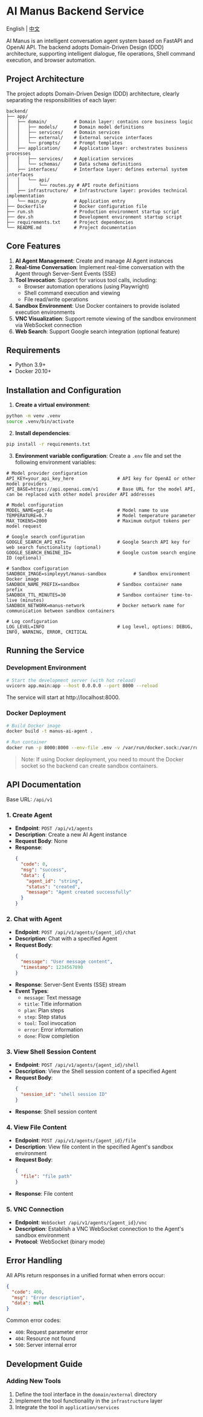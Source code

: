 # AI Manus Backend Service

English | [中文](README_zh.md)

AI Manus is an intelligent conversation agent system based on FastAPI and OpenAI API. The backend adopts Domain-Driven Design (DDD) architecture, supporting intelligent dialogue, file operations, Shell command execution, and browser automation.

## Project Architecture

The project adopts Domain-Driven Design (DDD) architecture, clearly separating the responsibilities of each layer:

```
backend/
├── app/
│   ├── domain/          # Domain layer: contains core business logic
│   │   ├── models/      # Domain model definitions
│   │   ├── services/    # Domain services
│   │   ├── external/    # External service interfaces
│   │   └── prompts/     # Prompt templates
│   ├── application/     # Application layer: orchestrates business processes
│   │   ├── services/    # Application services
│   │   └── schemas/     # Data schema definitions
│   ├── interfaces/      # Interface layer: defines external system interfaces
│   │   └── api/
│   │       └── routes.py # API route definitions
│   ├── infrastructure/  # Infrastructure layer: provides technical implementation
│   └── main.py          # Application entry
├── Dockerfile           # Docker configuration file
├── run.sh               # Production environment startup script
├── dev.sh               # Development environment startup script
├── requirements.txt     # Project dependencies
└── README.md            # Project documentation
```

## Core Features

1. **AI Agent Management**: Create and manage AI Agent instances
2. **Real-time Conversation**: Implement real-time conversation with the Agent through Server-Sent Events (SSE)
3. **Tool Invocation**: Support for various tool calls, including:
   - Browser automation operations (using Playwright)
   - Shell command execution and viewing
   - File read/write operations
4. **Sandbox Environment**: Use Docker containers to provide isolated execution environments
5. **VNC Visualization**: Support remote viewing of the sandbox environment via WebSocket connection
6. **Web Search**: Support Google search integration (optional feature)

## Requirements

- Python 3.9+
- Docker 20.10+

## Installation and Configuration

1. **Create a virtual environment**:
```bash
python -m venv .venv
source .venv/bin/activate
```

2. **Install dependencies**:
```bash
pip install -r requirements.txt
```

3. **Environment variable configuration**:
Create a `.env` file and set the following environment variables:
```
# Model provider configuration
API_KEY=your_api_key_here                # API key for OpenAI or other model providers
API_BASE=https://api.openai.com/v1       # Base URL for the model API, can be replaced with other model provider API addresses

# Model configuration
MODEL_NAME=gpt-4o                        # Model name to use
TEMPERATURE=0.7                          # Model temperature parameter
MAX_TOKENS=2000                          # Maximum output tokens per model request

# Google search configuration
GOOGLE_SEARCH_API_KEY=                   # Google Search API key for web search functionality (optional)
GOOGLE_SEARCH_ENGINE_ID=                 # Google custom search engine ID (optional)

# Sandbox configuration
SANDBOX_IMAGE=simpleyyt/manus-sandbox          # Sandbox environment Docker image
SANDBOX_NAME_PREFIX=sandbox              # Sandbox container name prefix
SANDBOX_TTL_MINUTES=30                   # Sandbox container time-to-live (minutes)
SANDBOX_NETWORK=manus-network            # Docker network name for communication between sandbox containers

# Log configuration
LOG_LEVEL=INFO                           # Log level, options: DEBUG, INFO, WARNING, ERROR, CRITICAL
```

## Running the Service

### Development Environment
```bash
# Start the development server (with hot reload)
uvicorn app.main:app --host 0.0.0.0 --port 8000 --reload
```

The service will start at http://localhost:8000.

### Docker Deployment
```bash
# Build Docker image
docker build -t manus-ai-agent .

# Run container
docker run -p 8000:8000 --env-file .env -v /var/run/docker.sock:/var/run/docker.sock manus-ai-agent
```

> Note: If using Docker deployment, you need to mount the Docker socket so the backend can create sandbox containers.

## API Documentation

Base URL: `/api/v1`

### 1. Create Agent

- **Endpoint**: `POST /api/v1/agents`
- **Description**: Create a new AI Agent instance
- **Request Body**: None
- **Response**:
  ```json
  {
    "code": 0,
    "msg": "success",
    "data": {
      "agent_id": "string",
      "status": "created",
      "message": "Agent created successfully"
    }
  }
  ```

### 2. Chat with Agent

- **Endpoint**: `POST /api/v1/agents/{agent_id}/chat`
- **Description**: Chat with a specified Agent
- **Request Body**:
  ```json
  {
    "message": "User message content",
    "timestamp": 1234567890
  }
  ```
- **Response**: Server-Sent Events (SSE) stream
- **Event Types**:
  - `message`: Text message
  - `title`: Title information
  - `plan`: Plan steps
  - `step`: Step status
  - `tool`: Tool invocation
  - `error`: Error information
  - `done`: Flow completion

### 3. View Shell Session Content

- **Endpoint**: `POST /api/v1/agents/{agent_id}/shell`
- **Description**: View the Shell session content of a specified Agent
- **Request Body**:
  ```json
  {
    "session_id": "shell session ID"
  }
  ```
- **Response**: Shell session content

### 4. View File Content

- **Endpoint**: `POST /api/v1/agents/{agent_id}/file`
- **Description**: View file content in the specified Agent's sandbox environment
- **Request Body**:
  ```json
  {
    "file": "file path"
  }
  ```
- **Response**: File content

### 5. VNC Connection

- **Endpoint**: `WebSocket /api/v1/agents/{agent_id}/vnc`
- **Description**: Establish a VNC WebSocket connection to the Agent's sandbox environment
- **Protocol**: WebSocket (binary mode)

## Error Handling

All APIs return responses in a unified format when errors occur:
```json
{
  "code": 400,
  "msg": "Error description",
  "data": null
}
```

Common error codes:
- `400`: Request parameter error
- `404`: Resource not found
- `500`: Server internal error

## Development Guide

### Adding New Tools

1. Define the tool interface in the `domain/external` directory
2. Implement the tool functionality in the `infrastructure` layer
3. Integrate the tool in `application/services` 